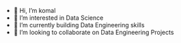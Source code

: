 - 👋 Hi, I’m komal 
- 👀 I’m interested in Data Science
- 🌱 I’m currently building Data Engineering skills
- 💞️ I’m looking to collaborate on Data Engineering Projects

<!---
Akomal/Akomal is a ✨ special ✨ repository because its `README.md` (this file) appears on your GitHub profile.
You can click the Preview link to take a look at your changes.
--->
